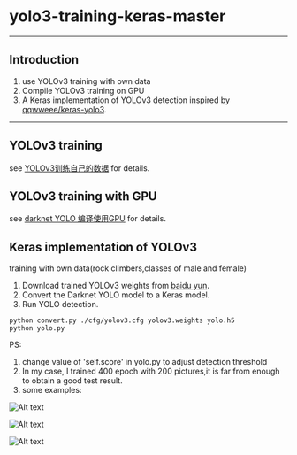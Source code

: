 # yolo3-training-keras-master

---

## Introduction

1. use YOLOv3 training with own data
2. Compile YOLOv3 training on GPU
3. A Keras implementation of YOLOv3 detection inspired by [qqwweee/keras-yolo3](https://github.com/qqwweee/keras-yolo3).


---


## YOLOv3 training

see [YOLOv3训练自己的数据](https://blog.csdn.net/dcrmg/article/details/81296520) for details.


## YOLOv3 training with GPU

see [darknet YOLO 编译使用GPU](https://blog.csdn.net/dcrmg/article/details/78565350) for details.


## Keras implementation of YOLOv3

training with own data(rock climbers,classes of male and female)
1. Download trained YOLOv3 weights from [baidu yun](https://pan.baidu.com/s/1COD_wo_tHQfGqdrXpFMxkg).
2. Convert the Darknet YOLO model to a Keras model.
3. Run YOLO detection.

```
python convert.py ./cfg/yolov3.cfg yolov3.weights yolo.h5
python yolo.py
```


PS:
1. change value of 'self.score' in yolo.py to adjust detection threshold
2. In my case, I trained 400 epoch with 200 pictures,it is far from enough to obtain a good test result.
3. some examples:

![Alt text](https://github.com/dcrmg/yolo3-training-keras-master/blob/master/pic/01_result.jpg)

![Alt text](https://github.com/dcrmg/yolo3-training-keras-master/blob/master/pic/02_result.jpg)

![Alt text](https://github.com/dcrmg/yolo3-training-keras-master/blob/master/pic/03_result.jpg)

